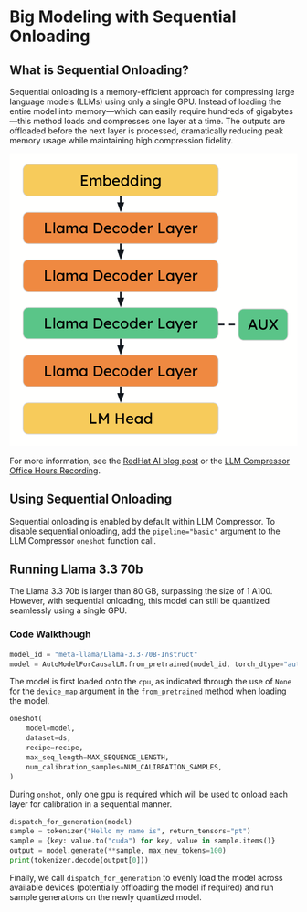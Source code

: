 # Big Modeling with Sequential Onloading #
## What is Sequential Onloading? ##
Sequential onloading is a memory-efficient approach for compressing large language models (LLMs) using only a single GPU. Instead of loading the entire model into memory—which can easily require hundreds of gigabytes—this method loads and compresses one layer at a time. The outputs are offloaded before the next layer is processed, dramatically reducing peak memory usage while maintaining high compression fidelity.

<p align="center">
    <img src="assets/sequential_onloading.png"/>
</p>

For more information, see the [RedHat AI blog post](https://developers.redhat.com/articles/2025/05/09/llm-compressor-optimize-llms-low-latency-deployments#generalizing_to_multimodal_and_moe_architectures) or the [LLM Compressor Office Hours Recording](https://www.youtube.com/watch?v=GrhuqQDmBk8).

## Using Sequential Onloading ##
Sequential onloading is enabled by default within LLM Compressor. To disable sequential onloading, add the `pipeline="basic"` argument to the LLM Compressor `oneshot` function call.

## Running Llama 3.3 70b ##
The Llama 3.3 70b is larger than 80 GB, surpassing the size of 1 A100. However, with sequential onloading, this model can still be quantized seamlessly using a single GPU.

### Code Walkthough

```python
model_id = "meta-llama/Llama-3.3-70B-Instruct"
model = AutoModelForCausalLM.from_pretrained(model_id, torch_dtype="auto")
```

The model is first loaded onto the `cpu`, as indicated through the use of `None` for the `device_map` argument in the `from_pretrained` method when loading the model.

```python
oneshot(
    model=model,
    dataset=ds,
    recipe=recipe,
    max_seq_length=MAX_SEQUENCE_LENGTH,
    num_calibration_samples=NUM_CALIBRATION_SAMPLES,
)
```
During `onshot`, only one gpu is required which will be used to onload each layer for calibration in a sequential manner.

```python
dispatch_for_generation(model)
sample = tokenizer("Hello my name is", return_tensors="pt")
sample = {key: value.to("cuda") for key, value in sample.items()}
output = model.generate(**sample, max_new_tokens=100)
print(tokenizer.decode(output[0]))
```

Finally, we call `dispatch_for_generation` to evenly load the model across available devices (potentially offloading the model if required) and run sample generations on the newly quantized model.